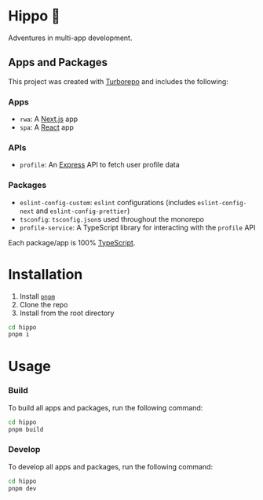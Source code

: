 # Hippo 🦛

Adventures in multi-app development.

## Apps and Packages

This project was created with [Turborepo](https://turbo.build/) and includes the following:

### Apps

- `rwa`: A [Next.js](https://nextjs.org/) app
- `spa`: A [React](https://react.dev/) app

### APIs

- `profile`: An [Express](https://expressjs.com/) API to fetch user profile data

### Packages

- `eslint-config-custom`: `eslint` configurations (includes `eslint-config-next` and `eslint-config-prettier`)
- `tsconfig`: `tsconfig.json`s used throughout the monorepo
- `profile-service`: A TypeScript library for interacting with the `profile` API

Each package/app is 100% [TypeScript](https://www.typescriptlang.org/).

# Installation

1. Install [`pnpm`](https://pnpm.io/)
2. Clone the repo
3. Install from the root directory

```sh
cd hippo
pnpm i
```

# Usage

### Build

To build all apps and packages, run the following command:

```sh
cd hippo
pnpm build
```

### Develop

To develop all apps and packages, run the following command:

```sh
cd hippo
pnpm dev
```
